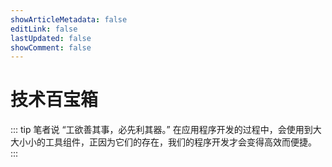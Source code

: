 ```yaml
---
showArticleMetadata: false
editLink: false
lastUpdated: false
showComment: false
---
```


# 技术百宝箱

::: tip 笔者说
“工欲善其事，必先利其器。” 在应用程序开发的过程中，会使用到大大小小的工具组件，正因为它们的存在，我们的程序开发才会变得高效而便捷。  
:::